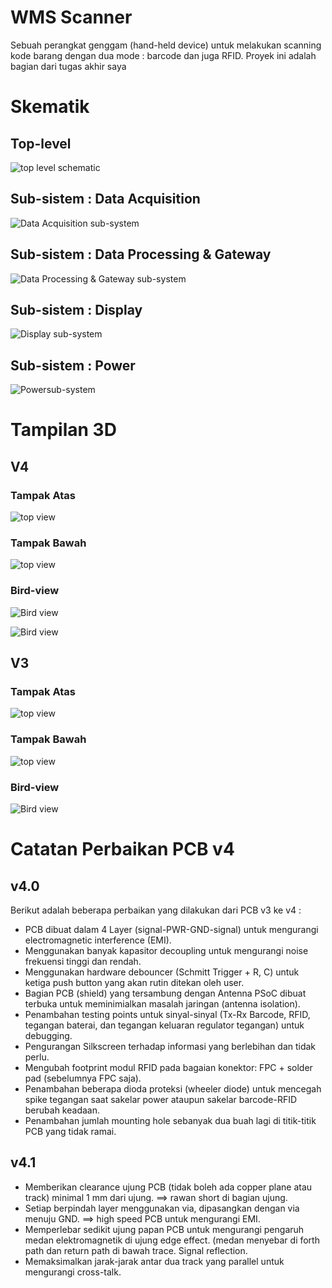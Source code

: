 # WMS Scanner

Sebuah perangkat genggam (hand-held device) untuk melakukan scanning kode barang dengan dua mode : barcode dan juga RFID. Proyek ini adalah bagian dari tugas akhir saya

# Skematik

## Top-level

![top level schematic](./img/sch_top-level.png)

## Sub-sistem : Data Acquisition

![Data Acquisition sub-system](./img/sch_sub-data-acquisition.png)

## Sub-sistem : Data Processing & Gateway

![Data Processing & Gateway sub-system](./img/sch_sub-data-processing.png)

## Sub-sistem : Display

![Display sub-system](./img/sch_sub-display.png)

## Sub-sistem : Power

![Powersub-system](./img/sch_sub-power.png)

# Tampilan 3D

## V4

### Tampak Atas

![top view](./img/top-view_v4.png)

### Tampak Bawah

![top view](./img/bottom-view_v4.png)

### Bird-view

![Bird view](./img/bird-view_v4_top.png)

![Bird view](./img/bird-view_v4_bottom.png)

## V3

### Tampak Atas

![top view](./img/top-view.png)

### Tampak Bawah

![top view](./img/bottom-view.png)

### Bird-view

![Bird view](./img/bird-view.png)

# Catatan Perbaikan PCB v4
## v4.0
Berikut adalah beberapa perbaikan yang dilakukan dari PCB v3 ke v4 :
-	PCB dibuat dalam 4 Layer (signal-PWR-GND-signal) untuk mengurangi electromagnetic interference (EMI).
-	Menggunakan banyak kapasitor decoupling untuk mengurangi noise frekuensi tinggi dan rendah.
-	Menggunakan hardware debouncer (Schmitt Trigger + R, C) untuk ketiga push button yang akan rutin ditekan oleh user.
-	Bagian PCB (shield) yang tersambung dengan Antenna PSoC dibuat terbuka untuk meminimialkan masalah jaringan (antenna isolation).
-	Penambahan testing points untuk sinyal-sinyal (Tx-Rx Barcode, RFID, tegangan baterai, dan tegangan keluaran regulator tegangan) untuk debugging.
-	Pengurangan Silkscreen terhadap informasi yang berlebihan dan tidak perlu.
-	Mengubah footprint modul RFID pada bagaian konektor: FPC + solder pad (sebelumnya FPC saja).
-	Penambahan beberapa dioda proteksi (wheeler diode) untuk mencegah spike tegangan saat sakelar power ataupun sakelar barcode-RFID berubah keadaan.
-	Penambahan jumlah mounting hole sebanyak dua buah lagi di titik-titik PCB yang tidak ramai.

## v4.1
-  Memberikan clearance ujung PCB (tidak boleh ada copper plane atau track) minimal 1 mm dari ujung. ==> rawan short di bagian ujung. 
- Setiap berpindah layer menggunakan via, dipasangkan dengan via menuju GND. ==> high speed PCB untuk mengurangi EMI. 
- Memperlebar sedikit ujung papan PCB untuk mengurangi pengaruh medan elektromagnetik di ujung edge effect. (medan menyebar di forth path dan return path di bawah trace. Signal reflection. 
- Memaksimalkan jarak-jarak antar dua track yang parallel untuk mengurangi cross-talk.
